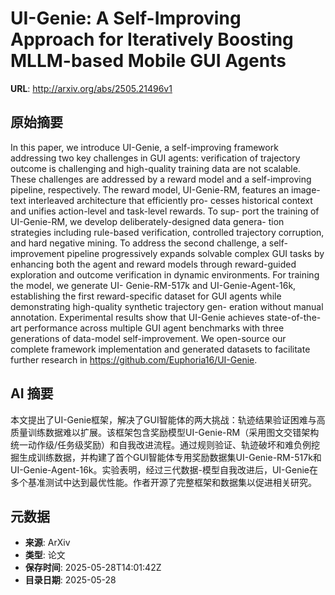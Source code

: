 # UI-Genie: A Self-Improving Approach for Iteratively Boosting MLLM-based Mobile GUI Agents

**URL**: http://arxiv.org/abs/2505.21496v1

## 原始摘要

In this paper, we introduce UI-Genie, a self-improving framework addressing
two key challenges in GUI agents: verification of trajectory outcome is
challenging and high-quality training data are not scalable. These challenges
are addressed by a reward model and a self-improving pipeline, respectively.
The reward model, UI-Genie-RM, features an image-text interleaved architecture
that efficiently pro- cesses historical context and unifies action-level and
task-level rewards. To sup- port the training of UI-Genie-RM, we develop
deliberately-designed data genera- tion strategies including rule-based
verification, controlled trajectory corruption, and hard negative mining. To
address the second challenge, a self-improvement pipeline progressively expands
solvable complex GUI tasks by enhancing both the agent and reward models
through reward-guided exploration and outcome verification in dynamic
environments. For training the model, we generate UI- Genie-RM-517k and
UI-Genie-Agent-16k, establishing the first reward-specific dataset for GUI
agents while demonstrating high-quality synthetic trajectory gen- eration
without manual annotation. Experimental results show that UI-Genie achieves
state-of-the-art performance across multiple GUI agent benchmarks with three
generations of data-model self-improvement. We open-source our complete
framework implementation and generated datasets to facilitate further research
in https://github.com/Euphoria16/UI-Genie.


## AI 摘要

本文提出了UI-Genie框架，解决了GUI智能体的两大挑战：轨迹结果验证困难与高质量训练数据难以扩展。该框架包含奖励模型UI-Genie-RM（采用图文交错架构统一动作级/任务级奖励）和自我改进流程。通过规则验证、轨迹破坏和难负例挖掘生成训练数据，并构建了首个GUI智能体专用奖励数据集UI-Genie-RM-517k和UI-Genie-Agent-16k。实验表明，经过三代数据-模型自我改进后，UI-Genie在多个基准测试中达到最优性能。作者开源了完整框架和数据集以促进相关研究。

## 元数据

- **来源**: ArXiv
- **类型**: 论文
- **保存时间**: 2025-05-28T14:01:42Z
- **目录日期**: 2025-05-28
